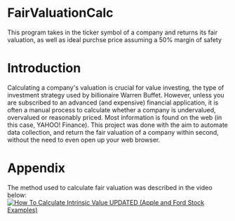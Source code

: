 # FairValuationCalc
This program takes in the ticker symbol of a company and returns its fair valuation, as well as ideal purchse price assuming a 50% margin of safety

# Introduction
Calculating a company's valuation is crucial for value investing, the type of investment strategy used by billionaire Warren Buffet. However, unless you are subscribed to an advanced (and expensive) financial application, it is often a manual process to calculate whether a company is undervalued, overvalued or reasonably priced. Most information is found on the web (in this case, YAHOO! Finance). This project was done with the aim to automate data collection, and return the fair valuation of a company within second, without the need to even open up your web browser.

# Appendix
The method used to calculate fair valuation was described in the video below: 
[![How To Calculate Intrinsic Value UPDATED (Apple and Ford Stock Examples)](https://img.youtube.com/vi/cI8ZSf0nkFs/0.jpg)](https://www.youtube.com/watch?v=cI8ZSf0nkFs)

